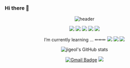 ### Hi there 👋

<div align='center'> 

![header](https://capsule-render.vercel.app/api?type=cylinder&color=auto&text=Jigeol&nbsp;GitHub!&animation=twinkling&fontSize=40)

<img src="https://img.shields.io/badge/Python-3776AB?style=flat-square&logo=python&logoColor=white"/>

<img src="https://img.shields.io/badge/Django-092E20?style=flat-square&logo=Django&logoColor=white"/>

<img src="https://img.shields.io/badge/Flask-000000?style=flat-square&logo=Flask&logoColor=white"/>

<img src="https://img.shields.io/badge/Vue%2Ejs-4FC08D?style=flat-square&logo=Vue%2Ejs&logoColor=white"/>

<img src="https://img.shields.io/badge/JavaScript-F7DF1E?style=flat-square&logo=JavaScript&logoColor=white"/>


<span>I’m currently learning ... ✏✏✏ </span>
<img src="https://img.shields.io/badge/Spring%20Boot-6DB33F?style=flat-square&logo=Spring&logoColor=white"/>
<img src="https://img.shields.io/badge/React-61DAFB?style=flat-square&logo=React&logoColor=white"/>
<img src="https://img.shields.io/badge/Next%2Ejs-000000?style=flat-square&logo=Next%2Ejs&logoColor=white"/>


![jigeol's GitHub stats](https://github-readme-stats.vercel.app/api?username=jiyaaany&show_icons=true)

[![Gmail Badge](https://img.shields.io/badge/Gmail-d14836?style=flat-square&logo=Gmail&logoColor=white&link=mailto:jiyaaany@gmail.com)](mailto:jiyaaany@gmail.com)
<a href="https://velog.io/@jiyaaany"><img src="https://img.shields.io/badge/velog-1DBF73?style=flat-square&logo=Vimeo&logoColor=white"/></a>

</div>

<!--
**jiyaaany/jiyaaany** is a ✨ _special_ ✨ repository because its `README.md` (this file) appears on your GitHub profile.

Here are some ideas to get you started:

- 🔭 I’m currently working on ...
- 🌱 I’m currently learning ...
- 👯 I’m looking to collaborate on ...
- 🤔 I’m looking for help with ...
- 💬 Ask me about ...
- 📫 How to reach me: ...
- 😄 Pronouns: ...
- ⚡ Fun fact: ...
-->
